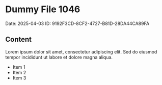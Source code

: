 # Dummy File 1046

Date: 2025-04-03
ID: 9192F3CD-8CF2-4727-B81D-28DA44CA89FA

## Content

Lorem ipsum dolor sit amet, consectetur adipiscing elit.
Sed do eiusmod tempor incididunt ut labore et dolore magna aliqua.

* Item 1
* Item 2
* Item 3
